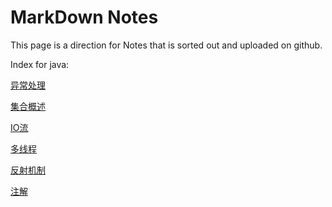 # MarkDown Notes
This page is a direction for Notes that is sorted out and uploaded on github.

Index for java:

[异常处理](https://github.com/zht1702/MyNotes/blob/main/Java/Notes/%E5%BC%82%E5%B8%B8%E5%A4%84%E7%90%86.md)

[集合概述](https://github.com/zht1702/MyNotes/blob/main/Java/Notes/%E9%9B%86%E5%90%88%E6%A6%82%E8%BF%B0.md)

[IO流](https://github.com/zht1702/MyNotes/blob/main/Java/Notes/IO%E6%B5%81.md)

[多线程](https://github.com/zht1702/MyNotes/blob/main/Java/Notes/%E5%A4%9A%E7%BA%BF%E7%A8%8B.md)

[反射机制](https://github.com/zht1702/MyNotes/blob/main/Java/Notes/%E5%8F%8D%E5%B0%84%E6%9C%BA%E5%88%B6.md)

[注解](https://github.com/zht1702/MyNotes/blob/main/Java/Notes/%E6%B3%A8%E8%A7%A3.md)
